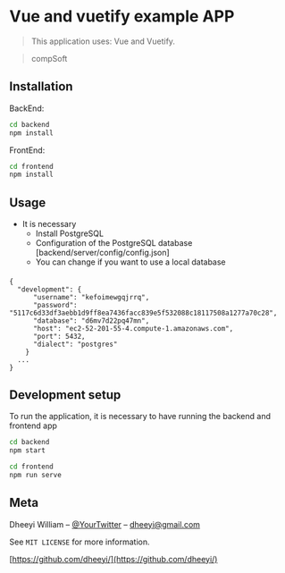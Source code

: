 # Vue and vuetify example APP
> This application uses: Vue and Vuetify.

>compSoft 
## Installation

BackEnd:

```sh
cd backend
npm install
```

FrontEnd:

```sh
cd frontend
npm install
```

## Usage
* It is necessary
    * Install PostgreSQL
    * Configuration of the PostgreSQL database [backend/server/config/config.json]
    * You can change if you want to use a local database
#### 
        
    {
      "development": {
          "username": "kefoimewgqjrrq",
          "password": "5117c6d33df3aebb1d9ff8ea7436facc839e5f532088c18117508a1277a70c28",
          "database": "d6mv7d22pq47mn",
          "host": "ec2-52-201-55-4.compute-1.amazonaws.com",
          "port": 5432,
          "dialect": "postgres"
        }
      ...
    }

## Development setup

To run the application, it is necessary to have running the backend and frontend app

```sh
cd backend
npm start
```

```sh
cd frontend
npm run serve
```

## Meta

Dheeyi William – [@YourTwitter](https://twitter.com/dheeyi) – dheeyi@gmail.com

See ``MIT LICENSE`` for more information.

[https://github.com/dheeyi/](https://github.com/dheeyi/)

